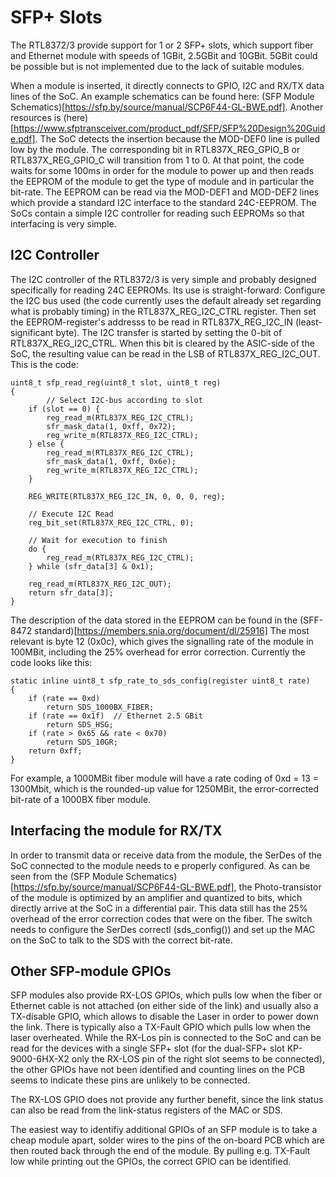 # SFP+ Slots

The RTL8372/3 provide support for 1 or 2 SFP+ slots, which support fiber and Ethernet
module with speeds of 1GBit, 2.5GBit and 10GBit. 5GBit could be possible but is not
implemented due to the lack of suitable modules.

When a module is inserted, it directly connects to GPIO, I2C and RX/TX data lines of
the SoC. An example schematics can be found here:
(SFP Module Schematics)[https://sfp.by/source/manual/SCP6F44-GL-BWE.pdf]. Another
resources is (here)[https://www.sfptransceiver.com/product_pdf/SFP/SFP%20Design%20Guide.pdf].
The SoC
detects the insertion because the MOD-DEF0 line is pulled low by the module. The
corresponding bit in RTL837X_REG_GPIO_B or RTL837X_REG_GPIO_C will transition from
1 to 0. At that point, the code waits for some 100ms in order for the module to power
up and then reads the EEPROM of the module to get the type of module and in particular
the bit-rate. The EEPROM can be read via the MOD-DEF1 and MOD-DEF2 lines which
provide a standard I2C interface to the standard 24C-EEPROM. The SoCs contain a simple
I2C controller for reading such EEPROMs so that interfacing is very simple.

## I2C Controller

The I2C controller of the RTL8372/3 is very simple and probably designed specifically
for reading 24C EEPROMs. Its use is straight-forward: Configure the I2C bus used
(the code currently uses the default already set regarding what is probably timing)
in the RTL837X_REG_I2C_CTRL register. Then set the EEPROM-register's addresss to be
read in RTL837X_REG_I2C_IN (least-significant byte). The I2C transfer is started
by setting the 0-bit of RTL837X_REG_I2C_CTRL. When this bit is cleared by the
ASIC-side of the SoC, the resulting value can be read in the LSB of RTL837X_REG_I2C_OUT.
This is the code:
```
uint8_t sfp_read_reg(uint8_t slot, uint8_t reg)
{
        // Select I2C-bus according to slot
	if (slot == 0) {
		reg_read_m(RTL837X_REG_I2C_CTRL);
		sfr_mask_data(1, 0xff, 0x72);
		reg_write_m(RTL837X_REG_I2C_CTRL);
	} else {
		reg_read_m(RTL837X_REG_I2C_CTRL);
		sfr_mask_data(1, 0xff, 0x6e);
		reg_write_m(RTL837X_REG_I2C_CTRL);
	}

	REG_WRITE(RTL837X_REG_I2C_IN, 0, 0, 0, reg);

	// Execute I2C Read
	reg_bit_set(RTL837X_REG_I2C_CTRL, 0);

	// Wait for execution to finish
	do {
		reg_read_m(RTL837X_REG_I2C_CTRL);
	} while (sfr_data[3] & 0x1);

	reg_read_m(RTL837X_REG_I2C_OUT);
	return sfr_data[3];
}
```

The description of the data stored in the EEPROM can be found in the
(SFF-8472 standard)[https://members.snia.org/document/dl/25916]
The most relevant is byte 12 (0x0c), which gives the signalling rate of the module in
100MBit, including the 25% overhead for error correction. Currently the code looks like
this:
```
static inline uint8_t sfp_rate_to_sds_config(register uint8_t rate)
{
	if (rate == 0xd)
		return SDS_1000BX_FIBER;
	if (rate == 0x1f)  // Ethernet 2.5 GBit
		return SDS_HSG;
	if (rate > 0x65 && rate < 0x70)
		return SDS_10GR;
	return 0xff;
}
```
For example, a 1000MBit fiber module will have a rate coding of 0xd = 13 = 1300Mbit,
which is the rounded-up value for 1250MBit, the error-corrected bit-rate of
a 1000BX fiber module.

## Interfacing the module for RX/TX

In order to transmit data or receive data from the module, the SerDes of the SoC connected
to the module needs to e properly configured. As can be seen from the
(SFP Module Schematics)[https://sfp.by/source/manual/SCP6F44-GL-BWE.pdf], the Photo-transistor
of the module is optimized by an amplifier and quantized to bits, which directly arrive
at the SoC in a differential pair. This data still has the 25% overhead of the error correction
codes that were on the fiber. The switch needs to configure the SerDes correctl (sds_config())
and set up the MAC on the SoC to talk to the SDS with the correct bit-rate.

## Other SFP-module GPIOs
SFP modules also provide RX-LOS GPIOs, which pulls low when the fiber or Ethernet
cable is not attached (on either side of the link) and usually also a TX-disable GPIO,
which allows to disable the Laser in order to power down the link. There is typically
also a TX-Fault GPIO which pulls low when the laser overheated. While the RX-Los pin
is connected to the SoC and can be read for the devices with a single SFP+ slot
(for the dual-SFP+ slot KP-9000-6HX-X2 only the RX-LOS pin of the right slot seems to
be connected), the other GPIOs have not been identified and counting lines on the PCB
seems to indicate these pins are unlikely to be connected.

The RX-LOS GPIO does not provide any further benefit, since the link status can also be
read from the link-status registers of the MAC or SDS.

The easiest way to identifiy additional GPIOs of an SFP module is to take a cheap module
apart, solder wires to the pins of the on-board PCB which are then routed back through
the end of the module. By pulling e.g. TX-Fault low while printing out the GPIOs, the
correct GPIO can be identified.

